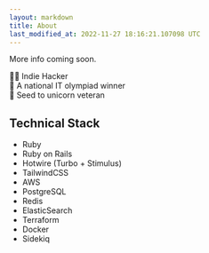 ```yaml
---
layout: markdown
title: About
last_modified_at: 2022-11-27 18:16:21.107098 UTC
---
```


More info coming soon.

🦹‍♂️  Indie Hacker<br>
🧠  A national IT olympiad winner<br>
🦄  Seed to unicorn veteran<br>

## Technical Stack

* Ruby
* Ruby on Rails
* Hotwire (Turbo + Stimulus)
* TailwindCSS
* AWS
* PostgreSQL
* Redis
* ElasticSearch
* Terraform
* Docker
* Sidekiq

